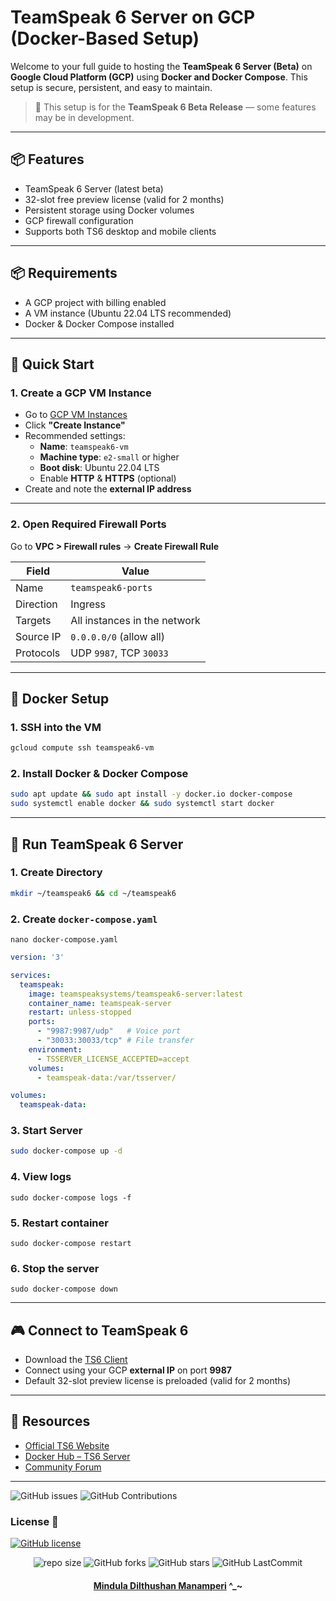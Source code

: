 # TeamSpeak 6 Server on GCP (Docker-Based Setup)

Welcome to your full guide to hosting the **TeamSpeak 6 Server (Beta)** on **Google Cloud Platform (GCP)** using **Docker and Docker Compose**. This setup is secure, persistent, and easy to maintain.

> 🧪 This setup is for the **TeamSpeak 6 Beta Release** — some features may be in development.

---

## 📦 Features

- TeamSpeak 6 Server (latest beta)
- 32-slot free preview license (valid for 2 months)
- Persistent storage using Docker volumes
- GCP firewall configuration
- Supports both TS6 desktop and mobile clients

---

## 📦 Requirements

- A GCP project with billing enabled
- A VM instance (Ubuntu 22.04 LTS recommended)
- Docker & Docker Compose installed

---

## 🚀 Quick Start

### 1. Create a GCP VM Instance

- Go to [GCP VM Instances](https://console.cloud.google.com/compute/instances)
- Click **"Create Instance"**
- Recommended settings:
  - **Name**: `teamspeak6-vm`
  - **Machine type**: `e2-small` or higher
  - **Boot disk**: Ubuntu 22.04 LTS
  - Enable **HTTP** & **HTTPS** (optional)
- Create and note the **external IP address**

---

### 2. Open Required Firewall Ports

Go to **VPC > Firewall rules** → **Create Firewall Rule**

| Field         | Value                        |
|--------------|------------------------------|
| Name          | `teamspeak6-ports`           |
| Direction     | Ingress                      |
| Targets       | All instances in the network |
| Source IP     | `0.0.0.0/0` (allow all)      |
| Protocols     | UDP `9987`, TCP `30033`      |

---

## 🐳 Docker Setup

### 1. SSH into the VM

```bash
gcloud compute ssh teamspeak6-vm
```

### 2. Install Docker & Docker Compose

```bash
sudo apt update && sudo apt install -y docker.io docker-compose
sudo systemctl enable docker && sudo systemctl start docker
```

---

## 🧰 Run TeamSpeak 6 Server

### 1. Create Directory

```bash
mkdir ~/teamspeak6 && cd ~/teamspeak6
```


### 2. Create `docker-compose.yaml`

```
nano docker-compose.yaml
```

```yaml
version: '3'

services:
  teamspeak:
    image: teamspeaksystems/teamspeak6-server:latest
    container_name: teamspeak-server
    restart: unless-stopped
    ports:
      - "9987:9987/udp"   # Voice port
      - "30033:30033/tcp" # File transfer
    environment:
      - TSSERVER_LICENSE_ACCEPTED=accept
    volumes:
      - teamspeak-data:/var/tsserver/

volumes:
  teamspeak-data:
```

### 3. Start Server

```bash
sudo docker-compose up -d
```

### 4. View logs
```
sudo docker-compose logs -f
```

### 5. Restart container
```
sudo docker-compose restart
```

### 6. Stop the server
```
sudo docker-compose down
```

---

## 🎮 Connect to TeamSpeak 6

- Download the [TS6 Client](https://teamspeak.com/en/downloads)
- Connect using your GCP **external IP** on port **9987**
- Default 32-slot preview license is preloaded (valid for 2 months)

---

## 📄 Resources

- [Official TS6 Website](https://teamspeak.com/)
- [Docker Hub – TS6 Server](https://hub.docker.com/r/teamspeaksystems/teamspeak6-server)
- [Community Forum](https://community.teamspeak.com/)

---

![GitHub issues](https://img.shields.io/github/issues/Mindula-Dilthushan/TeamSpeak-6-Server-on-Google-Cloud-Platform?&labelColor=black&color=eb3b5a&label=Issues&logo=issues&logoColor=black&style=for-the-badge)
![GitHub Contributions](https://img.shields.io/github/contributors/Mindula-Dilthushan/TeamSpeak-6-Server-on-Google-Cloud-Platform?&labelColor=black&color=8854d0&style=for-the-badge)

### License 📝
[![GitHub license](https://img.shields.io/github/license/Mindula-Dilthushan/TeamSpeak-6-Server-on-Google-Cloud-Platform?&labelColor=black&color=3867d6&style=for-the-badge)](https://github.com/Mindula-Dilthushan/TeamSpeak-6-Server-on-Google-Cloud-Platform/blob/master/LICENSE)


<div align="center">

![repo size](https://img.shields.io/github/repo-size/Mindula-Dilthushan/TeamSpeak-6-Server-on-Google-Cloud-Platform?label=Repo%20Size&style=for-the-badge&labelColor=black&color=20bf6b)
![GitHub forks](https://img.shields.io/github/forks/Mindula-Dilthushan/TeamSpeak-6-Server-on-Google-Cloud-Platform?&labelColor=black&color=0fb9b1&style=for-the-badge)
![GitHub stars](https://img.shields.io/github/stars/Mindula-Dilthushan/TeamSpeak-6-Server-on-Google-Cloud-Platform?&labelColor=black&color=f7b731&style=for-the-badge)
![GitHub LastCommit](https://img.shields.io/github/last-commit/Mindula-Dilthushan/TeamSpeak-6-Server-on-Google-Cloud-Platform?logo=github&labelColor=black&color=d1d8e0&style=for-the-badge)

</div>

<div align="center"> 

#### [Mindula Dilthushan Manamperi](http://minduladilthushan.netlify.app/) ^_~
</div>
